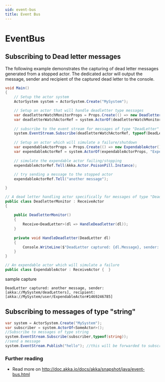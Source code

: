```yaml
---
uid: event-bus
title: Event Bus
---
```

# EventBus

## Subscribing to Dead letter messages

The following example demonstrates the capturing of dead letter messages generated from a stopped actor.  The dedicated actor will output the message, sender and recipient of the captured dead letter to the console.

```csharp
void Main()
{
	// Setup the actor system
	ActorSystem system = ActorSystem.Create("MySystem");

	// Setup an actor that will handle deadletter type messages
	var deadletterWatchMonitorProps = Props.Create(() => new DeadletterMonitor());
	var deadletterWatchActorRef = system.ActorOf(deadletterWatchMonitorProps, "DeadLetterMonitoringActor");
	
	// subscribe to the event stream for messages of type "DeadLetter"
	system.EventStream.Subscribe(deadletterWatchActorRef, typeof(DeadLetter));	
	
	// Setup an actor which will simulate a failure/shutdown
	var expendableActorProps = Props.Create(() => new ExpendableActor());
	var expendableActorRef = system.ActorOf(expendableActorProps, "ExpendableActor");
	
	// simulate the expendable actor failing/stopping
	expendableActorRef.Tell(Akka.Actor.PoisonPill.Instance);
	
	// try sending a message to the stopped actor
	expendableActorRef.Tell("another message");

}

// A dead letter handling actor specifically for messages of type "DeadLetter"
public class DeadletterMonitor : ReceiveActor
{
	
	public DeadletterMonitor()
	{
		Receive<DeadLetter>(dl => HandleDeadletter(dl));
	}
	
	private void HandleDeadletter(DeadLetter dl)
	{
		Console.WriteLine($"DeadLetter captured: {dl.Message}, sender: {dl.Sender}, recipient: {dl.Recipient}");
	}
}

// An expendable actor which will simulate a failure
public class ExpendableActor : ReceiveActor {  }
```

sample capture
```string
DeadLetter captured: another message, sender: [akka://MySystem/deadLetters], recipient: [akka://MySystem/user/ExpendableActor#1469246785]
```

## Subscribing to messages of type "string"

```csharp
var system = ActorSystem.Create("MySystem");
var subscriber = system.ActorOf<SomeActor>();
//Subscribe to messages of type string
system.EventStream.Subscribe(subscriber,typeof(string));
//send a message
system.EventStream.Publish("hello"); //this will be forwarded to subscriber
```

### Further reading
* Read more on <http://doc.akka.io/docs/akka/snapshot/java/event-bus.html>